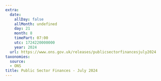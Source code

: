 ```yaml
---
extra:
  date:
    allDay: false
    allMonth: undefined
    day: 21
    month: 8
    timePart: 07:00
    utc: 1724220000000
    year: 2024
  url: https://www.ons.gov.uk/releases/publicsectorfinancesjuly2024
taxonomies:
  source:
  - ONS
title: Public Sector Finances - July 2024
---
```

